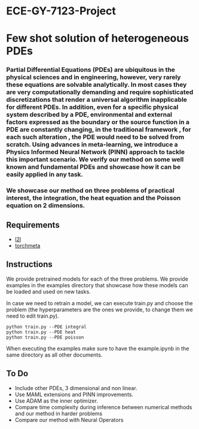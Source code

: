 # ECE-GY-7123-Project

# Few shot solution of heterogeneous PDEs

### Partial Differential Equations (PDEs) are ubiquitous in the physical sciences and in engineering, however, very rarely these equations are solvable analytically. In most cases they are very computationally demanding and require sophisticated discretizations that render a universal algorithm inapplicable for different PDEs. In addition, even for a specific physical system described by a PDE, environmental and external factors expressed as the boundary or the source function in a PDE are constantly changing, in the traditional framework , for each such alteration , the PDE would need to be solved from scratch. Using advances in meta-learning, we introduce a Physics Informed Neural Network (PINN) approach to tackle this important scenario. We verify our method on some well known and fundamental PDEs and showcase how it can be easily applied in any task.


### We showcase our method on three problems of practical interest, the integration, the heat equation and the Poisson equation on 2 dimensions.

## Requirements
* [l2l](http://learn2learn.net/)
* [torchmeta](https://github.com/tristandeleu/pytorch-meta)

## Instructions

We provide pretrained models for each of the three problems. We provide examples in the examples directory that showcase how these models can be loaded and used on new tasks.

In case we need to retrain a model, we can execute train.py and choose the problem (the hyperparameters are the ones we provide, to change them we need to edit train.py).


```
python train.py --PDE integral
python train.py --PDE heat
python train.py --PDE poisson
```

 When executing the examples make sure to have the example.ipynb in the same directory as all other documents.


## To Do
* Include other PDEs, 3 dimensional and non linear.
* Use MAML extensions and PINN improvements.
* Use ADAM as the inner optimizer.
* Compare time complexity during inference between numerical methods and our method in harder problems
* Compare our method with Neural Operators


